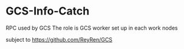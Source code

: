# GCS-Info-Catch
RPC used by GCS
The role is GCS worker set up in each work nodes

subject to https://github.com/ReyRen/GCS